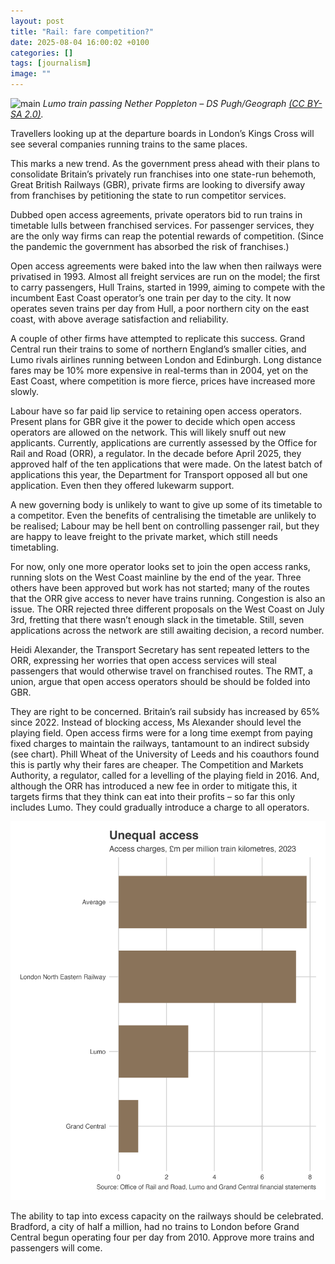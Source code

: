 ```yaml
---
layout: post
title: "Rail: fare competition?"
date: 2025-08-04 16:00:02 +0100
categories: []
tags: [journalism]
image: ""
---
```


![main](https://s0.geograph.org.uk/geophotos/07/73/34/7733468_47249379_original.jpg)
*Lumo train passing Nether Poppleton – DS Pugh/Geograph [(CC BY-SA 2.0)](https://creativecommons.org/licenses/by-sa/2.0/).*

Travellers looking up at the departure boards in London’s Kings Cross will see several companies running trains to the same places.

This marks a new trend. As the government press ahead with their plans to consolidate Britain’s privately run franchises into one state-run behemoth, Great British Railways (GBR), private firms are looking to diversify away from franchises by petitioning the state to run competitor services.

Dubbed open access agreements, private operators bid to run trains in timetable lulls between franchised services. For passenger services, they are the only way firms can reap the potential rewards of competition. (Since the pandemic the government has absorbed the risk of franchises.)

Open access agreements were baked into the law when then railways were privatised in 1993. Almost all freight services are run on the model; the first to carry passengers, Hull Trains, started in 1999, aiming to compete with the incumbent East Coast operator’s one train per day to the city. It now operates seven trains per day from Hull, a poor northern city on the east coast, with above average satisfaction and reliability.

A couple of other firms have attempted to replicate this success. Grand Central run their trains to some of northern England’s smaller cities, and Lumo rivals airlines running between London and Edinburgh. Long distance fares may be 10% more expensive in real-terms than in 2004, yet on the East Coast, where competition is more fierce, prices have increased more slowly.

Labour have so far paid lip service to retaining open access operators. Present plans for GBR give it the power to decide which open access operators are allowed on the network. This will likely snuff out new applicants. Currently, applications are currently assessed by the Office for Rail and Road (ORR), a regulator. In the decade before April 2025, they approved half of the ten applications that were made. On the latest batch of applications this year, the Department for Transport opposed all but one application. Even then they offered lukewarm support.

A new governing body is unlikely to want to give up some of its timetable to a competitor. Even the benefits of centralising the timetable are unlikely to be realised; Labour may be hell bent on controlling passenger rail, but they are happy to leave freight to the private market, which still needs timetabling.

For now, only one more operator looks set to join the open access ranks, running slots on the West Coast mainline by the end of the year. Three others have been approved but work has not started; many of the routes that the ORR give access to never have trains running. Congestion is also an issue. The ORR rejected three different proposals on the West Coast on July 3rd, fretting that there wasn’t enough slack in the timetable. Still, seven applications across the network are still awaiting decision, a record number.

Heidi Alexander, the Transport Secretary has sent repeated letters to the ORR, expressing her worries that open access services will steal passengers that would otherwise travel on franchised routes. The RMT, a union, argue that open access operators should be should be folded into GBR.

They are right to be concerned. Britain’s rail subsidy has increased by 65% since 2022. Instead of blocking access, Ms Alexander should level the playing field. Open access firms were for a long time exempt from paying fixed charges to maintain the railways, tantamount to an indirect subsidy (see chart). Phill Wheat of the University of Leeds and his coauthors found this is partly why their fares are cheaper. The Competition and Markets Authority, a regulator, called for a levelling of the playing field in 2016. And, although the ORR has introduced a new fee in order to mitigate this, it targets firms that they think can eat into their profits – so far this only includes Lumo. They could gradually introduce a charge to all operators.

![plot](/docs/assets/2025-07-04-plot.png)

The ability to tap into excess capacity on the railways should be celebrated. Bradford, a city of half a million, had no trains to London before Grand Central begun operating four per day from 2010. Approve more trains and passengers will come.
